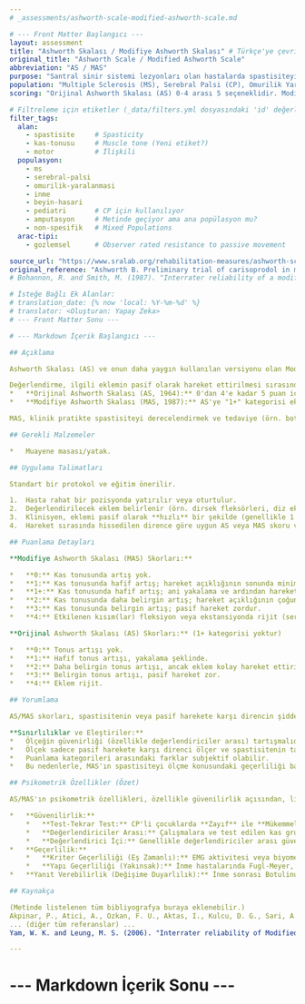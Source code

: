 ```yaml
---
# _assessments/ashworth-scale-modified-ashworth-scale.md

# --- Front Matter Başlangıcı ---
layout: assessment
title: "Ashworth Skalası / Modifiye Ashworth Skalası" # Türkçe'ye çevrilmiş başlık
original_title: "Ashworth Scale / Modified Ashworth Scale"
abbreviation: "AS / MAS"
purpose: "Santral sinir sistemi lezyonları olan hastalarda spastisiteyi (kas tonusu artışını) ölçer. Pasif harekete karşı hissedilen dirence göre derecelendirilir."
population: "Multiple Sclerosis (MS), Serebral Palsi (CP), Omurilik Yaralanması (SCI), İnme, Beyin Hasarı (TBI)."
scoring: "Orijinal Ashworth Skalası (AS) 0-4 arası 5 seçeneklidir. Modifiye Ashworth Skalası (MAS) 0, 1, 1+, 2, 3, 4 olmak üzere 6 seçeneklidir (1+ eklenmiştir). Puanlama, eklemin pasif hareketi sırasında hissedilen dirence göre yapılır (0=Tonus artışı yok, 4=Eklem rijiddir)."

# Filtreleme için etiketler (_data/filters.yml dosyasındaki 'id' değerleri kullanılacak)
filter_tags:
  alan:
    - spastisite     # Spasticity
    - kas-tonusu     # Muscle tone (Yeni etiket?)
    - motor          # İlişkili
  populasyon:
    - ms
    - serebral-palsi
    - omurilik-yaralanmasi
    - inme
    - beyin-hasari
    - pediatri       # CP için kullanılıyor
    - amputasyon     # Metinde geçiyor ama ana popülasyon mu?
    - non-spesifik   # Mixed Populations
  arac-tipi:
    - gozlemsel      # Observer rated resistance to passive movement

source_url: "https://www.sralab.org/rehabilitation-measures/ashworth-scale-modified-ashworth-scale" # SRALab linki
original_reference: "Ashworth B. Preliminary trial of carisoprodol in multiple sclerosis. Practitioner. 1964;192:540–542." # Orijinal AS
# Bohannon, R. and Smith, M. (1987). "Interrater reliability of a modified Ashworth scale of muscle spasticity." Physical Therapy 67(2): 206. # MAS modifikasyonu

# İsteğe Bağlı Ek Alanlar:
# translation_date: {% now 'local: %Y-%m-%d' %}
# translator: <Oluşturan: Yapay Zeka>
# --- Front Matter Sonu ---

# --- Markdown İçerik Başlangıcı ---

## Açıklama

Ashworth Skalası (AS) ve onun daha yaygın kullanılan versiyonu olan Modifiye Ashworth Skalası (MAS), klinisyenlerin santral sinir sistemi hasarı (inme, MS, SCI, CP, TBI vb.) sonrası ortaya çıkan spastisiteyi (kas tonusundaki artışı) değerlendirmek için kullandıkları ordinal skalalardır. Spastisite, hıza bağlı olarak artan tonik gerilme refleksleri ile karakterizedir, ancak bu skalalar daha çok pasif harekete karşı hissedilen genel direnci ölçer.

Değerlendirme, ilgili eklemin pasif olarak hareket ettirilmesi sırasında hissedilen dirence dayanır.
*   **Orijinal Ashworth Skalası (AS, 1964):** 0'dan 4'e kadar 5 puan içerir (0=tonus artışı yok, 4=eklem rijit).
*   **Modifiye Ashworth Skalası (MAS, 1987):** AS'ye "1+" kategorisi eklenerek 6 puanlı bir skala oluşturulmuştur. Bu ek kategori, hareket açıklığının yarısından azında minimal direncin ardından gelen ani yakalama (catch) durumunu tanımlar.

MAS, klinik pratikte spastisiteyi derecelendirmek ve tedaviye (örn. botulinum toksin enjeksiyonları, ilaçlar, fizik tedavi) yanıtı izlemek için yaygın olarak kullanılır.

## Gerekli Malzemeler

*   Muayene masası/yatak.

## Uygulama Talimatları

Standart bir protokol ve eğitim önerilir.

1.  Hasta rahat bir pozisyonda yatırılır veya oturtulur.
2.  Değerlendirilecek eklem belirlenir (örn. dirsek fleksörleri, diz ekstansörleri, ayak bileği plantar fleksörleri).
3.  Klinisyen, eklemi pasif olarak **hızlı** bir şekilde (genellikle 1 saniyede) tam hareket açıklığı boyunca hareket ettirir.
4.  Hareket sırasında hissedilen dirence göre uygun AS veya MAS skoru verilir.

## Puanlama Detayları

**Modifiye Ashworth Skalası (MAS) Skorları:**

*   **0:** Kas tonusunda artış yok.
*   **1:** Kas tonusunda hafif artış; hareket açıklığının sonunda minimal dirençle birlikte ani yakalama (catch) ve bırakma (release) şeklinde hissedilir.
*   **1+:** Kas tonusunda hafif artış; ani yakalama ve ardından hareket açıklığının geri kalanının yarısından azında (<%50) minimal direnç şeklinde hissedilir.
*   **2:** Kas tonusunda daha belirgin artış; hareket açıklığının çoğunda hissedilir, ancak eklem kolayca hareket ettirilebilir.
*   **3:** Kas tonusunda belirgin artış; pasif hareket zordur.
*   **4:** Etkilenen kısım(lar) fleksiyon veya ekstansiyonda rijit (sert).

**Orijinal Ashworth Skalası (AS) Skorları:** (1+ kategorisi yoktur)

*   **0:** Tonus artışı yok.
*   **1:** Hafif tonus artışı, yakalama şeklinde.
*   **2:** Daha belirgin tonus artışı, ancak eklem kolay hareket ettirilir.
*   **3:** Belirgin tonus artışı, pasif hareket zor.
*   **4:** Eklem rijit.

## Yorumlama

AS/MAS skorları, spastisitenin veya pasif harekete karşı direncin şiddetini gösterir. Yüksek skorlar daha fazla direnci/şiddeti ifade eder. Tedavi öncesi ve sonrası skorlar karşılaştırılarak tedavi etkinliği değerlendirilebilir. Örneğin, MAS skorunda 1 puanlık bir azalmanın klinik olarak anlamlı bir iyileşmeyi yansıtabileceği belirtilmiştir (Shaw et al, 2010).

**Sınırlılıklar ve Eleştiriler:**
*   Ölçeğin güvenirliği (özellikle değerlendiriciler arası) tartışmalıdır ve uygulayıcının deneyimine, tekniğin standardizasyonuna ve test edilen kas grubuna göre değişir. Dirsek fleksörleri için genellikle daha güvenilir sonuçlar alınırken, alt ekstremite kasları için güvenilirlik daha düşük olabilir.
*   Ölçek sadece pasif harekete karşı direnci ölçer ve spastisitenin tanımındaki hız bağımlılığı bileşenini tam olarak yansıtmayabilir. Hissedilen direnç sadece spastisiteden değil, kontraktür, eklem sertliği, istemli kasılma gibi diğer faktörlerden de etkilenebilir.
*   Puanlama kategorileri arasındaki farklar subjektif olabilir.
*   Bu nedenlerle, MAS'ın spastisiteyi ölçme konusundaki geçerliliği bazı araştırmacılar tarafından sorgulanmaktadır ve sadece spastisitenin bir yönünü (direnci) ölçtüğü düşünülmektedir.

## Psikometrik Özellikler (Özet)

AS/MAS'ın psikometrik özellikleri, özellikle güvenilirlik açısından, literatürde geniş çapta tartışılmıştır ve sonuçlar değişkendir.

*   **Güvenilirlik:**
    *   **Test-Tekrar Test:** CP'li çocuklarda **Zayıf** ile **Mükemmel** arasında (ICC=0.21-0.83), SCI hastalarında **Yeterli** ile **Mükemmel** arasında (Kappa=0.53-0.77), inmede dirsek için **Mükemmel** (kw=0.84), diğer eklemler için **Yeterli** (kw=0.59-0.94) bulunmuştur.
    *   **Değerlendiriciler Arası:** Çalışmalara ve test edilen kas grubuna göre **Zayıf** ile **Mükemmel** arasında değişir. Dirsek fleksörleri için genellikle **Yeterli** ile **Mükemmel** (ICC/Kappa/W=0.60-0.87), alt ekstremite kasları (özellikle SCI ve CP'de) için **Zayıf** ile **Yeterli** arasında bulunmuştur (ICC/Kappa<0.6 veya 0.21-0.73).
    *   **Değerlendirici İçi:** Genellikle değerlendiriciler arası güvenilirlikten daha yüksektir, **Yeterli** ile **Mükemmel** arasında değişir (örn. inmede kw=0.77-0.94, CP'de ICC=0.21-0.83).
*   **Geçerlilik:**
    *   **Kriter Geçerliliği (Eş Zamanlı):** EMG aktivitesi veya biyomekanik ölçümler gibi laboratuvar bazlı spastisite ölçümleriyle korelasyonu genellikle **zayıf** veya **yok** bulunmuştur. Bu, MAS'ın sadece spastisiteyi değil, pasif dirence katkıda bulunan diğer faktörleri de ölçtüğünü düşündürmektedir.
    *   **Yapı Geçerliliği (Yakınsak):** İnme hastalarında Fugl-Meyer, Box-Block Testi, Aktif EHA, Kavrama Gücü gibi motor fonksiyon ve yetenek ölçümleriyle **Mükemmel** negatif korelasyonlar göstermiştir (r = -0.62 ila -0.86, yani spastisite arttıkça fonksiyon azalır). SCI hastalarında SCATS ve Penn Spasm Frekans Skalası ile **Yeterli** korelasyonlar bulunmuştur.
*   **Yanıt Verebilirlik (Değişime Duyarlılık):** İnme sonrası Botulinum toksin tedavisine yanıtı saptamada kullanılmıştır (MCID ~1 puan). İntratekal baklofen tedavisi sonrası SCI hastalarında anlamlı skor düşüşleri gözlenmiştir.

## Kaynakça

(Metinde listelenen tüm bibliyografya buraya eklenebilir.)
Akpinar, P., Atici, A., Ozkan, F. U., Aktas, I., Kulcu, D. G., Sari, A., & Durmus, B. (2017). Reliability of the Modified Ashworth Scale and Modified Tardieu Scale in patients with spinal cord injuries. Spinal Cord, 55, 944–949.
... (diğer tüm referanslar) ...
Yam, W. K. and Leung, M. S. (2006). "Interrater reliability of Modified Ashworth Scale and Modified Tardieu Scale in children with spastic cerebral palsy." J Child Neurol 21(12): 1031-1035.

---
```

# --- Markdown İçerik Sonu ---